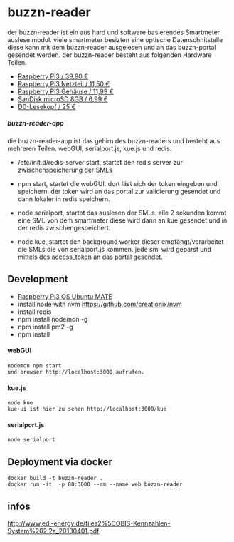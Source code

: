 # buzzn-reader
  der buzzn-reader ist ein aus hard und software basierendes Smartmeter auslese modul. viele smartmeter besizten eine optische Datenschnitstelle diese kann mit dem buzzn-reader ausgelesen und an das buzzn-portal gesendet werden.
  der buzzn-reader besteht aus folgenden Hardware Teilen.

  - [Raspberry Pi3 / 39,90 € ](https://www.reichelt.de/?ARTICLE=164977&PROVID=2788&wt_mc=amc141526782519998&gclid=Cj0KEQjwrte4BRD-oYi3y5_AhZ4BEiQAzIFxn-gnfEK5rxzGnYoiAz3sbMUnDfI7VhtRcC68r_A2c6UaAuDO8P8HAQ)
  - [Raspberry Pi3 Netzteil / 11,50 € ](https://www.reichelt.de/Ladegeraete-fuer-USB-Geraete/NT-MUSB-25-SW/3/index.html?&ACTION=3&LA=3&ARTICLE=167078&GROUPID=5158)
  - [Raspberry Pi3 Gehäuse / 11,99 € ](http://www.amazon.de/Geh%C3%A4use-f%C3%BCr-Raspberry-offizieles-K%C3%BChlk%C3%B6rper/dp/B01CP11RPS/ref=sr_1_4?ie=UTF8&qid=1461138604&sr=8-4&keywords=Official+Raspberry+Pi+Case)
  - [SanDisk microSD 8GB / 6,99 € ](http://www.amazon.de/SanDisk-Speicherkarte-SD-Adapter-Frustfreie-Verpackung/dp/B00MWXUKDK?ie=UTF8&psc=1&redirect=true&ref_=ox_sc_sfl_title_2&smid=A3JWKAKR8XB7XF)
  - [D0-Lesekopf / 25 € ](http://wiki.volkszaehler.org/hardware/controllers/ir-schreib-lesekopf-usb-ausgang#stueckliste_und_preise)

##### buzzn-reader-app
  die buzzn-reader-app ist das gehirn des buzzn-readers und besteht aus mehreren Teilen. webGUI, serialport.js, kue.js und redis.

  - /etc/init.d/redis-server start, startet den redis server zur zwischenspeicherung der SMLs

  - npm start, startet die webGUI. dort läst sich der token eingeben und speichern. der token wird an das portal zur validierung gesendet und dann lokaler in redis speichern.

  - node serialport, startet das auslesen der SMLs. alle 2 sekunden kommt eine SML von dem smartmeter diese wird dann an kue gesendet und in der redis zwischengespeichert.

  - node kue, startet den background worker dieser empfängt/verarbeitet die SMLs die von serialport.js kommen. jede sml wird geparst und mittels des access_token an das portal gesendet.


## Development
  - [Raspberry Pi3 OS Ubuntu MATE](https://ubuntu-mate.org/raspberry-pi/)
  - install node with nvm https://github.com/creationix/nvm
  - install redis
  - npm install nodemon -g
  - npm install pm2 -g
  - npm install

#### webGUI
    nodemon npm start
    und browser http://localhost:3000 aufrufen.

#### kue.js
    node kue
    kue-ui ist hier zu sehen http://localhost:3000/kue

#### serialport.js
    node serialport

## Deployment via docker
    docker build -t buzzn-reader .
    docker run -it  -p 80:3000 --rm --name web buzzn-reader

## infos
  http://www.edi-energy.de/files2%5COBIS-Kennzahlen-System%202.2a_20130401.pdf
